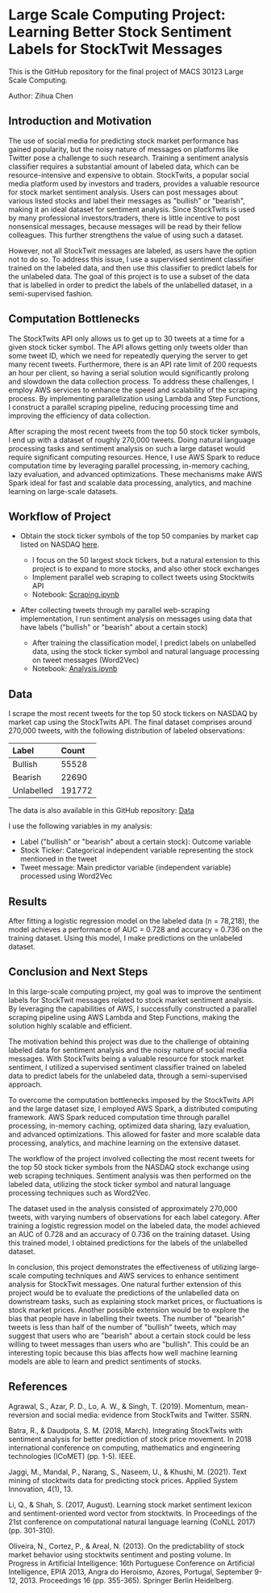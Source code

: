 # Large Scale Computing Project: Learning Better Stock Sentiment Labels for StockTwit Messages

This is the GitHub repository for the final project of MACS 30123 Large Scale Computing.

Author: Zihua Chen

## Introduction and Motivation
The use of social media for predicting stock market performance has gained popularity, but the noisy nature of messages on platforms like Twitter pose a challenge to such research. Training a sentiment analysis classifier requires a substantial amount of labeled data, which can be resource-intensive and expensive to obtain. StockTwits, a popular social media platform used by investors and traders, provides a valuable resource for stock market sentiment analysis. Users can post messages about various listed stocks and label their messages as "bullish" or "bearish", making it an ideal dataset for sentiment analysis. Since StockTwits is used by many professional investors/traders, there is little incentive to post nonsensical messages, because messages will be read by their fellow colleagues. This further strengthens the value of using such a dataset. 

However, not all StockTwit messages are labeled, as users have the option not to do so. To address this issue, I use a supervised sentiment classifier trained on the labeled data, and then use this classifier to predict labels for the unlabeled data. The goal of this project is to use a subset of the data that is labelled in order to predict the labels of the unlabelled dataset, in a semi-supervised fashion.

## Computation Bottlenecks

The StockTwits API only allows us to get up to 30 tweets at a time for a given stock ticker symbol. The API allows getting only tweets older than some tweet ID, which we need for repeatedly querying the server to get many recent tweets. Furthermore, there is an API rate limit of 200 requests an hour per client, so having a serial solution would significantly prolong and slowdown the data collection process. To address these challenges, I employ AWS services to enhance the speed and scalability of the scraping process. By implementing parallelization using Lambda and Step Functions, I construct a parallel scraping pipeline, reducing processing time and improving the efficiency of data collection.

After scraping the most recent tweets from the top 50 stock ticker symbols, I end up with a dataset of roughly 270,000 tweets. Doing natural language processing tasks and sentiment analysis on such a large dataset would require significant computing resources. Hence, I use AWS Spark to reduce computation time by leveraging parallel processing, in-memory caching, lazy evaluation, and advanced optimizations. These mechanisms make AWS Spark ideal for fast and scalable data processing, analytics, and machine learning on large-scale datasets.

## Workflow of Project

* Obtain the stock ticker symbols of the top 50 companies by market cap listed on NASDAQ [here](https://www.nasdaq.com/market-activity/stocks/screener). 
  * I focus on the 50 largest stock tickers, but a natural extension to this project is to expand to more stocks, and also other stock exchanges
  * Implement parallel web scraping to collect tweets using Stocktwits API
  * Notebook: [Scraping.ipynb](https://github.com/macs30123-s23/final-project-zihua/blob/main/Scraping.ipynb)

* After collecting tweets through my parallel web-scraping implementation, I run sentiment analysis on messages using data that have labels ("bullish" or "bearish" about a certain stock)
  * After training the classification model, I predict labels on unlabelled data, using the stock ticker symbol and natural language processing on tweet messages (Word2Vec)
  * Notebook: [Analysis.ipynb](https://github.com/macs30123-s23/final-project-zihua/blob/main/Analysis.ipynb)

## Data

I scrape the most recent tweets for the top 50 stock tickers on NASDAQ by market cap using the StockTwits API. The final dataset comprises around 270,000 tweets, with the following distribution of labeled observations:

Label | Count
:--- | :---
Bullish  | 55528
Bearish  | 22690
Unlabelled  | 191772

The data is also available in this GitHub repository:  [Data](https://github.com/macs30123-s23/final-project-zihua/tree/main/scraped-data)

I use the following variables in my analysis: 
* Label ("bullish" or "bearish" about a certain stock): Outcome variable
* Stock Ticker: Categorical independent variable representing the stock mentioned in the tweet
* Tweet message: Main predictor variable (independent variable) processed using Word2Vec

## Results
After fitting a logistic regression model on the labeled data (n = 78,218), the model achieves a performance of AUC = 0.728 and accuracy = 0.736 on the training dataset. Using this model, I make predictions on the unlabeled dataset.

## Conclusion and Next Steps

In this large-scale computing project, my goal was to improve the sentiment labels for StockTwit messages related to stock market sentiment analysis. By leveraging the capabilities of AWS, I successfully constructed a parallel scraping pipeline using AWS Lambda and Step Functions, making the solution highly scalable and efficient.

The motivation behind this project was due to the challenge of obtaining labeled data for sentiment analysis and the noisy nature of social media messages. With StockTwits being a valuable resource for stock market sentiment, I utilized a supervised sentiment classifier trained on labeled data to predict labels for the unlabeled data, through a semi-supervised approach.

To overcome the computation bottlenecks imposed by the StockTwits API and the large dataset size, I employed AWS Spark, a distributed computing framework. AWS Spark reduced computation time through parallel processing, in-memory caching, optimized data sharing, lazy evaluation, and advanced optimizations. This allowed for faster and more scalable data processing, analytics, and machine learning on the extensive dataset.

The workflow of the project involved collecting the most recent tweets for the top 50 stock ticker symbols from the NASDAQ stock exchange using web scraping techniques. Sentiment analysis was then performed on the labeled data, utilizing the stock ticker symbol and natural language processing techniques such as Word2Vec.

The dataset used in the analysis consisted of approximately 270,000 tweets, with varying numbers of observations for each label category. After training a logistic regression model on the labeled data, the model achieved an AUC of 0.728 and an accuracy of 0.736 on the training dataset. Using this trained model, I obtained predictions for the labels of the unlabelled dataset.

In conclusion, this project demonstrates the effectiveness of utilizing large-scale computing techniques and AWS services to enhance sentiment analysis for StockTwit messages. One natural further extension of this project would be to evaluate the predictions of the unlabelled data on downstream tasks, such as explaining stock market prices, or fluctuations is stock market prices. Another possible extension would be to explore the bias that people have in labelling their tweets. The number of "bearish" tweets is less than half of the number of "bullish" tweets, which may suggest that users who are "bearish" about a certain stock could be less willing to tweet messages than users who are "bullish". This could be an interesting topic because this bias affects how well machine learning models are able to learn and predict sentiments of stocks.

## References

Agrawal, S., Azar, P. D., Lo, A. W., & Singh, T. (2019). Momentum, mean-reversion and social media: evidence from StockTwits and Twitter. SSRN.

Batra, R., & Daudpota, S. M. (2018, March). Integrating StockTwits with sentiment analysis for better prediction of stock price movement. In 2018 international conference on computing, mathematics and engineering technologies (ICoMET) (pp. 1-5). IEEE.

Jaggi, M., Mandal, P., Narang, S., Naseem, U., & Khushi, M. (2021). Text mining of stocktwits data for predicting stock prices. Applied System Innovation, 4(1), 13.

Li, Q., & Shah, S. (2017, August). Learning stock market sentiment lexicon and sentiment-oriented word vector from stocktwits. In Proceedings of the 21st conference on computational natural language learning (CoNLL 2017) (pp. 301-310).

Oliveira, N., Cortez, P., & Areal, N. (2013). On the predictability of stock market behavior using stocktwits sentiment and posting volume. In Progress in Artificial Intelligence: 16th Portuguese Conference on Artificial Intelligence, EPIA 2013, Angra do Heroísmo, Azores, Portugal, September 9-12, 2013. Proceedings 16 (pp. 355-365). Springer Berlin Heidelberg.
